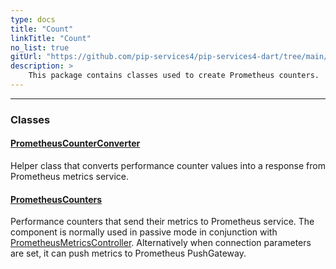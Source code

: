 ```yaml
---
type: docs
title: "Count"
linkTitle: "Count"
no_list: true
gitUrl: "https://github.com/pip-services4/pip-services4-dart/tree/main/pip-services4-prometheus-dart"
description: >
    This package contains classes used to create Prometheus counters.
---
```

---
<div class="module-body"> 

### Classes

#### [PrometheusCounterConverter](prometheus_counter_converter)
Helper class that converts performance counter values into
a response from Prometheus metrics service.

#### [PrometheusCounters](prometheus_counters)
Performance counters that send their metrics to Prometheus service.
The component is normally used in passive mode in conjunction with [PrometheusMetricsController](../controllers/prometheus_metrics_controller).
Alternatively when connection parameters are set, it can push metrics to Prometheus PushGateway.


</div>


